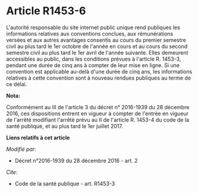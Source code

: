 # Article R1453-6

L'autorité responsable du site internet public unique rend publiques les informations relatives aux conventions conclues, aux
rémunérations versées et aux autres avantages consentis au cours du premier semestre civil au plus tard le 1er octobre de
l'année en cours et au cours du second semestre civil au plus tard le 1er avril de l'année suivante. Elles demeurent
accessibles au public, dans les conditions prévues à l'article R. 1453-3, pendant une durée de cinq ans à compter de leur
mise en ligne. Si une convention est applicable au-delà d'une durée de cinq ans, les informations relatives à cette
convention sont à nouveau rendues publiques au terme de ce délai.

**Nota:**

Conformément au III de l'article 3 du décret n° 2016-1939 du 28 décembre 2016, ces dispositions entrent en vigueur à compter
de l'entrée en vigueur de l'arrêté modifiant l'arrêté prévu au II de l'article R. 1453-4 du code de la santé publique, et au
plus tard le 1er juillet 2017.

**Liens relatifs à cet article**

_Modifié par_:

  - Décret n°2016-1939 du 28 décembre 2016 - art. 2

_Cite_:

  - Code de la santé publique - art. R1453-3
